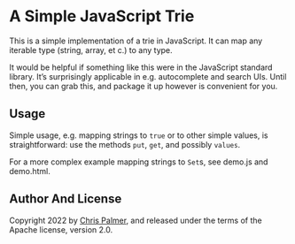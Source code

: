 # A Simple JavaScript Trie

This is a simple implementation of a trie in JavaScript. It can map any iterable
type (string, array, et c.) to any type.

It would be helpful if something like this were in the JavaScript standard
library. It’s surprisingly applicable in e.g. autocomplete and search UIs. Until
then, you can grab this, and package it up however is convenient for you.

## Usage

Simple usage, e.g. mapping strings to `true` or to other simple values, is
straightforward: use the methods `put`, `get`, and possibly `values`.

For a more complex example mapping strings to `Set`s, see demo.js and demo.html.

## Author And License

Copyright 2022 by [Chris Palmer](https://noncombatant.org), and released under
the terms of the Apache license, version 2.0.
